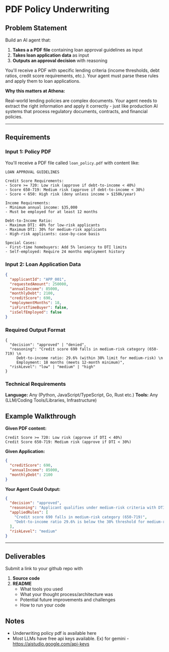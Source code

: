 # PDF Policy Underwriting

## Problem Statement

Build an AI agent that:

1. **Takes a a PDF file** containing loan approval guidelines as input
2. **Takes loan application data** as input
3. **Outputs an approval decision** with reasoning

You'll receive a PDF with specific lending criteria (income thresholds, debt ratios, credit score requirements, etc.). Your agent must parse these rules and apply them to loan applications.

**Why this matters at Athena:**

Real-world lending policies are complex documents. Your agent needs to extract the right information and apply it correctly - just like production AI systems that process regulatory documents, contracts, and financial policies.

---

## Requirements

### Input 1: Policy PDF

You'll receive a PDF file called `loan_policy.pdf` with content like:

```
LOAN APPROVAL GUIDELINES

Credit Score Requirements:
- Score >= 720: Low risk (approve if debt-to-income < 40%)
- Score 650-719: Medium risk (approve if debt-to-income < 30%)
- Score < 650: High risk (deny unless income > $150k/year)

Income Requirements:
- Minimum annual income: $35,000
- Must be employed for at least 12 months

Debt-to-Income Ratio:
- Maximum DTI: 40% for low-risk applicants
- Maximum DTI: 30% for medium-risk applicants
- High-risk applicants: case-by-case basis

Special Cases:
- First-time homebuyers: Add 5% leniency to DTI limits
- Self-employed: Require 24 months employment history
```

### Input 2: Loan Application Data

```json
{
  "applicantId": "APP_001",
  "requestedAmount": 250000,
  "annualIncome": 85000,
  "monthlyDebt": 2100,
  "creditScore": 690,
  "employmentMonths": 18,
  "isFirstTimeBuyer": false,
  "isSelfEmployed": false
}
```

### Required Output Format

```
{
  "decision": "approved" | "denied",
  "reasoning": "Credit score 690 falls in medium-risk category (650-719) \n
     Debt-to-income ratio: 29.6% (within 30% limit for medium-risk) \n
     Employment: 18 months (meets 12-month minimum)",
  "riskLevel": "low" | "medium" | "high"
}
```


### Technical Requirements

**Language:** Any (Python, JavaScript/TypeScript, Go, Rust etc.)
**Tools:** Any (LLM/Coding Tools/Libraries, Infrastructure)

## Example Walkthrough


**Given PDF content:**
```
Credit Score >= 720: Low risk (approve if DTI < 40%)
Credit Score 650-719: Medium risk (approve if DTI < 30%)
```

**Given Application:**
```json
{
  "creditScore": 690,
  "annualIncome": 85000,
  "monthlyDebt": 2100
}
```

**Your Agent Could Output:**


```json
{
  "decision": "approved",
  "reasoning": "Applicant qualifies under medium-risk criteria with DTI of 29.6%",
  "appliedRules": [
    "Credit score 690 falls in medium-risk category (650-719)",
    "Debt-to-income ratio 29.6% is below the 30% threshold for medium-risk"
  ],
  "riskLevel": "medium"
}
```

---

## Deliverables

Submit a link to your github repo with
1. **Source code** 
2. **README**
   - What tools you used
   - What your thought process/architecture was
   - Potential future improvements and challenges
   - How to run your code

## Notes

* Underwriting policy pdf is available here 
* Most LLMs have free api keys available. Ex) for gemini - https://aistudio.google.com/api-keys
